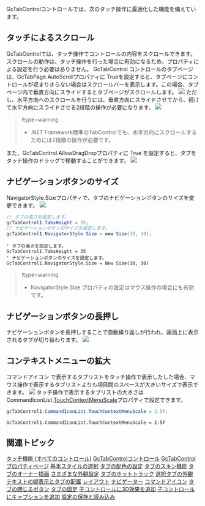GcTabControlコントロールでは、次のタッチ操作に最適化した機能を備えています。

## タッチによるスクロール

GcTabControlでは、タッチ操作でコントロールの内容をスクロールできます。スクロールの動作は、タッチ操作を行った場合に有効になるため、プロパティによる設定を行う必要はありません。
GcTabControl コントロールのタブページは、GcTabPage.AutoScrollプロパティに Trueを設定すると、タブページにコントロールが収まりきらない場合はスクロールバーを表示します。この場合、タブページ内で垂直方向にスライドするとタブページがスクロールします。
![](/DOCUMENT_SITE_LINK_PREFIX_HERE/document-site-files/images/06fadbb1-c461-433a-b385-ae4966e56069/images/gctabcontrol.touchverticalscroll.png)
ただし、水平方向へのスクロールを行うには、垂直方向にスライドさせてから、続けて水平方向にスライドさせる2段階の操作が必要になります。
![](/DOCUMENT_SITE_LINK_PREFIX_HERE/document-site-files/images/06fadbb1-c461-433a-b385-ae4966e56069/images/gctabcontrol.touchhorizontalscroll.png)

> !type=warning
>
> * .NET Framework標準のTabControlでも、水平方向にスクロールするためには2段階の操作が必要です。

また、GcTabControl.AllowDragDropプロパティに True を設定すると、タブをタッチ操作のドラッグで移動することができます。
![](/DOCUMENT_SITE_LINK_PREFIX_HERE/document-site-files/images/06fadbb1-c461-433a-b385-ae4966e56069/images/gctabcontrol.touchdragtab.png)

## ナビゲーションボタンのサイズ

NavigatorStyle.Sizeプロパティで、タブのナビゲーションボタンのサイズを変更できます。
![](/DOCUMENT_SITE_LINK_PREFIX_HERE/document-site-files/images/06fadbb1-c461-433a-b385-ae4966e56069/images/gctabcontrol.touchsizablebutton.png)

```csharp
// タブの高さを設定します。
gcTabControl1.TabsHeight = 35;
// ナビゲーションボタンのサイズを設定します。
gcTabControl1.NavigatorStyle.Size = new Size(30, 30);
```

```vbnet
' タブの高さを設定します。
GcTabControl1.TabsHeight = 35
' ナビゲーションボタンのサイズを設定します。
GcTabControl1.NavigatorStyle.Size = New Size(30, 30)
```


> !type=warning
>
> * NavigatorStyle.Size プロパティの設定はマウス操作の場合にも有効です。

## ナビゲーションボタンの長押し

ナビゲーションボタンを長押しすることで自動繰り返しが行われ、画面上に表示されるタブが切り替わります。
![](/DOCUMENT_SITE_LINK_PREFIX_HERE/document-site-files/images/06fadbb1-c461-433a-b385-ae4966e56069/images/gctabcontrol.touchautorepeat.png)

## コンテキストメニューの拡大

コマンドアイコン で表示するタブリストをタッチ操作で表示したした場合、マウス操作で表示するタブリストよりも項目間のスペースが大きいサイズで表示できます。
![](/DOCUMENT_SITE_LINK_PREFIX_HERE/document-site-files/images/06fadbb1-c461-433a-b385-ae4966e56069/images/gctabcontrol.touchcontextmenuscale.png)
タッチ操作で表示するタブリストの大きさは CommandIconList.[TouchContextMenuScale](gcdocsite__documentlink?toc-item-id=90f65404-ef21-4e06-83a9-d6f7f3cefc4a)プロパティで設定できます。

```csharp
gcTabControl1.CommandIconList.TouchContextMenuScale = 2.5F;
```

```vbnet
GcTabControl1.CommandIconList.TouchContextMenuScale = 2.5F
```

## 関連トピック

[タッチ機能 (すべてのコントロール)](gcdocsite__documentlink?toc-item-id=10852f92-bae6-4537-83b2-9ffb91cc0658)
[GcTabControlコントロール](gcdocsite__documentlink?toc-item-id=41227543-a14d-488d-96ed-f61052baefe4)
[GcTabControlプロパティページ](gcdocsite__documentlink?toc-item-id=efa23818-5935-4782-b15f-d569b7e29b96)
[基本スタイルの選択](gcdocsite__documentlink?toc-item-id=d3383196-0370-43c3-81b0-9776401b2fb2)
[タブの配色の設定](gcdocsite__documentlink?toc-item-id=8c33c00d-4354-45ae-8e79-70d4a1989154)
[タブのスキン機能](gcdocsite__documentlink?toc-item-id=81d08d1b-9847-49f3-be16-bae8e29ce292)
[タブのオーナー描画](gcdocsite__documentlink?toc-item-id=6cb28b65-38ce-45e7-b316-264be84f4931)
[さまざまな外観設定](gcdocsite__documentlink?toc-item-id=49a0566f-d2f0-4bcd-ac34-ccf5aad63f6a)
[タブのホットトラック](gcdocsite__documentlink?toc-item-id=11737120-c7df-4ef0-b2d1-49674a8d0c0b)
[選択タブの外観](gcdocsite__documentlink?toc-item-id=d1881619-641e-4fd0-987c-725f6d5be46f)
[テキストの縦表示とタブの配置](gcdocsite__documentlink?toc-item-id=10779bdf-648f-4726-b1b7-8c667d9c298f)
[レイアウト](gcdocsite__documentlink?toc-item-id=8355cd6d-2680-46ba-8b93-45f9f78641ca)
[ナビゲーター](gcdocsite__documentlink?toc-item-id=6f08a71f-3686-425b-a05c-06904a4d5863)
[コマンドアイコン](gcdocsite__documentlink?toc-item-id=f6ed8101-373a-460d-9c49-2411ea9f3622)
[タブの閉じるボタン](gcdocsite__documentlink?toc-item-id=33511d7b-e5b5-49b9-b6b5-56b9e60248b4)
[タブの固定](gcdocsite__documentlink?toc-item-id=cf9cfd30-1f6b-4b60-a4b7-e27537314787)
[子コントロールに3D効果を追加](gcdocsite__documentlink?toc-item-id=0b8155fb-6291-4643-ae44-d8394db354d4)
[子コントロールにキャプションを追加](gcdocsite__documentlink?toc-item-id=aa6f3293-b8ff-4384-bd8b-3dd7b1959653)
[設定の保存と読み込み](gcdocsite__documentlink?toc-item-id=e7896040-1f11-4e6f-a21c-e68c7ef976f4)